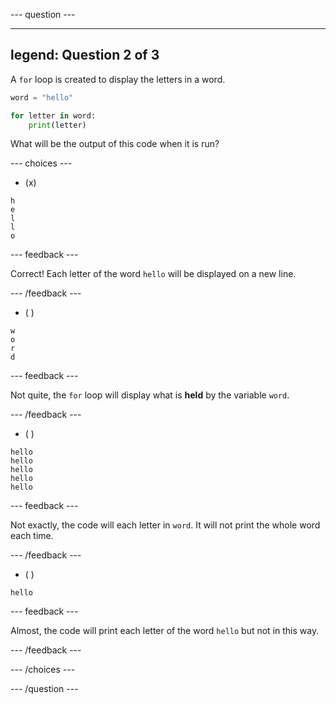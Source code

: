 
--- question ---

---
legend: Question 2 of 3
---

A `for` loop is created to display the letters in a word. 

```python
word = "hello"

for letter in word:
    print(letter)
```

What will be the output of this code when it is run?

--- choices ---

- (x) 

```
h
e
l
l
o
```

  --- feedback ---

  Correct! Each letter of the word `hello` will be displayed on a new line. 

  --- /feedback ---

- ( ) 
```
w
o
r
d
```
  --- feedback ---

  Not quite, the `for` loop will display what is **held** by the variable `word`. 

  --- /feedback ---

- ( ) 

```
hello
hello
hello
hello
hello
```

  --- feedback ---

  Not exactly, the code will each letter in `word`. It will not print the whole word each time. 

  --- /feedback ---

- ( ) 

```
hello
```

  --- feedback ---

  Almost, the code will print each letter of the word `hello` but not in this way.

  --- /feedback ---

--- /choices ---

--- /question ---
